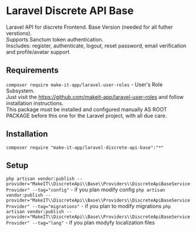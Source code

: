 # Laravel Discrete API Base

Laravel API for discrete Frontend. Base Version (needed for all futher verstions).<br>
Supports Sanctum token authentication.<br>
Inscludes: register, authenticate, logout, reset password, email verification and profile/avatar support.<br>

## Requirements

`composer require make-it-app/laravel-user-roles` - User's Role Subsystem.<br>
Just visit the https://github.com/makeit-app/laravel-user-roles and follow installation instructions.<br>
This package must be installed and configured manually AS ROOT PACKAGE before this one for the Laravel project, with all due care.

## Installation

`composer require "make-it-app/laravel-discrete-api-base":"*"`

## Setup

`php artisan vendor:publish --provider="MakeIT\\DiscreteApi\\Base\\Providers\\DiscreteApiBaseServiceProvider" --tag="config"` - if you plan modify config
`php artisan vendor:publish --provider="MakeIT\\DiscreteApi\\Base\\Providers\\DiscreteApiBaseServiceProvider" --tag="migrations"` - if you plan to modify migrations
`php artisan vendor:publish --provider="MakeIT\\DiscreteApi\\Base\\Providers\\DiscreteApiBaseServiceProvider" --tag="lang"` - if you plan modyfy localization files
